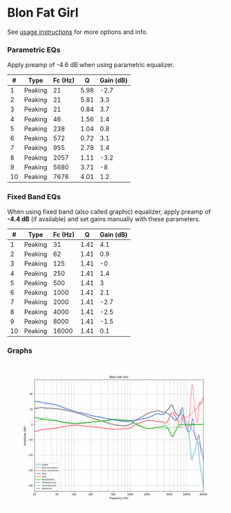# Blon Fat Girl
See [usage instructions](https://github.com/jaakkopasanen/AutoEq#usage) for more options and info.

### Parametric EQs
Apply preamp of -4.6 dB when using parametric equalizer.

|   # | Type    |   Fc (Hz) |    Q |   Gain (dB) |
|-----|---------|-----------|------|-------------|
|   1 | Peaking |        21 | 5.98 |        -2.7 |
|   2 | Peaking |        21 | 5.81 |         3.3 |
|   3 | Peaking |        21 | 0.84 |         3.7 |
|   4 | Peaking |        46 | 1.56 |         1.4 |
|   5 | Peaking |       238 | 1.04 |         0.8 |
|   6 | Peaking |       572 | 0.72 |         3.1 |
|   7 | Peaking |       955 | 2.78 |         1.4 |
|   8 | Peaking |      2057 | 1.11 |        -3.2 |
|   9 | Peaking |      5680 | 3.71 |        -8   |
|  10 | Peaking |      7676 | 4.01 |         1.2 |

### Fixed Band EQs
When using fixed band (also called graphic) equalizer, apply preamp of **-4.4 dB** (if available) and set gains manually with these parameters.

|   # | Type    |   Fc (Hz) |    Q |   Gain (dB) |
|-----|---------|-----------|------|-------------|
|   1 | Peaking |        31 | 1.41 |         4.1 |
|   2 | Peaking |        62 | 1.41 |         0.9 |
|   3 | Peaking |       125 | 1.41 |        -0   |
|   4 | Peaking |       250 | 1.41 |         1.4 |
|   5 | Peaking |       500 | 1.41 |         3   |
|   6 | Peaking |      1000 | 1.41 |         2.1 |
|   7 | Peaking |      2000 | 1.41 |        -2.7 |
|   8 | Peaking |      4000 | 1.41 |        -2.5 |
|   9 | Peaking |      8000 | 1.41 |        -1.5 |
|  10 | Peaking |     16000 | 1.41 |         0.1 |

### Graphs
![](./Blon%20Fat%20Girl.png)
